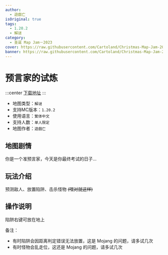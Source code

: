 ```yaml
---
author:
  - 遊戲亡
isOriginal: true
tags:
  - 1.20.2
  - 解谜
category:
  - 圣诞 Map Jam－2023
cover: https://raw.githubusercontent.com/Cartoland/Christmas-Map-Jam-2023/main/maps/%E9%A0%90%E8%A8%80%E5%AE%B6%E7%9A%84%E8%A9%A6%E7%85%89/files/title.png
banner: https://raw.githubusercontent.com/Cartoland/Christmas-Map-Jam-2023/main/maps/%E9%A0%90%E8%A8%80%E5%AE%B6%E7%9A%84%E8%A9%A6%E7%85%89/files/title.png
---
```


# 预言家的试炼

:::center
[下载地址](https://drive.google.com/file/d/1V983mdhLiybQmboIkVY_OhmV_TWql0DJ)
:::

- 地图类型：`解谜`
- 支持MC版本：`1.20.2`
- 使用语言：`繁体中文`
- 支持人数：`单人限定`
- 地图作者：`遊戲亡`

## 地图剧情

你是一个准预言家，今天是你最终考试的日子...

## 玩法介绍

预测敌人、放置陷阱、击杀怪物 ~~(嘿对就这样)~~

## 操作说明

陷阱右键可放在地上

备注：
- 有时陷阱会因距离判定错误无法放置，这是 Mojang 的问题，请多试几次
- 有时怪物会乱走位，这还是 Mojang 的问题，请多试几次
